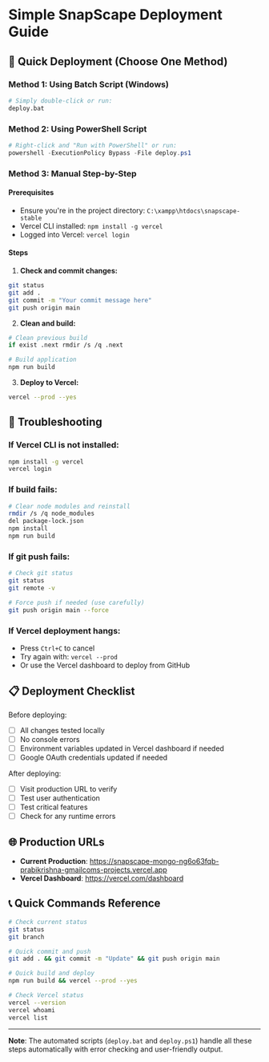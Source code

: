 # Simple SnapScape Deployment Guide

## 🚀 Quick Deployment (Choose One Method)

### Method 1: Using Batch Script (Windows)
```bash
# Simply double-click or run:
deploy.bat
```

### Method 2: Using PowerShell Script
```powershell
# Right-click and "Run with PowerShell" or run:
powershell -ExecutionPolicy Bypass -File deploy.ps1
```

### Method 3: Manual Step-by-Step

#### Prerequisites
- Ensure you're in the project directory: `C:\xampp\htdocs\snapscape-stable`
- Vercel CLI installed: `npm install -g vercel`
- Logged into Vercel: `vercel login`

#### Steps

1. **Check and commit changes:**
```bash
git status
git add .
git commit -m "Your commit message here"
git push origin main
```

2. **Clean and build:**
```bash
# Clean previous build
if exist .next rmdir /s /q .next

# Build application
npm run build
```

3. **Deploy to Vercel:**
```bash
vercel --prod --yes
```

## 🔧 Troubleshooting

### If Vercel CLI is not installed:
```bash
npm install -g vercel
vercel login
```

### If build fails:
```bash
# Clear node modules and reinstall
rmdir /s /q node_modules
del package-lock.json
npm install
npm run build
```

### If git push fails:
```bash
# Check git status
git status
git remote -v

# Force push if needed (use carefully)
git push origin main --force
```

### If Vercel deployment hangs:
- Press `Ctrl+C` to cancel
- Try again with: `vercel --prod`
- Or use the Vercel dashboard to deploy from GitHub

## 📋 Deployment Checklist

Before deploying:
- [ ] All changes tested locally
- [ ] No console errors
- [ ] Environment variables updated in Vercel dashboard if needed
- [ ] Google OAuth credentials updated if needed

After deploying:
- [ ] Visit production URL to verify
- [ ] Test user authentication
- [ ] Test critical features
- [ ] Check for any runtime errors

## 🌐 Production URLs

- **Current Production**: https://snapscape-mongo-ng6o63fqb-prabikrishna-gmailcoms-projects.vercel.app
- **Vercel Dashboard**: https://vercel.com/dashboard

## 📞 Quick Commands Reference

```bash
# Check current status
git status
git branch

# Quick commit and push
git add . && git commit -m "Update" && git push origin main

# Quick build and deploy
npm run build && vercel --prod --yes

# Check Vercel status
vercel --version
vercel whoami
vercel list
```

---

**Note**: The automated scripts (`deploy.bat` and `deploy.ps1`) handle all these steps automatically with error checking and user-friendly output. 